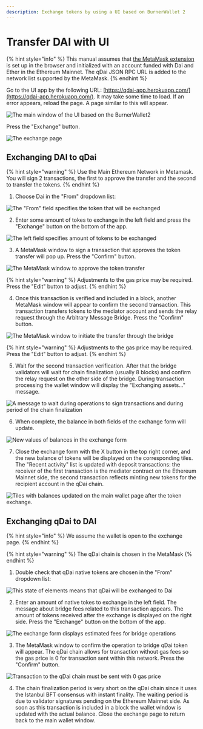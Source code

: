 ```yaml
---
description: Exchange tokens by using a UI based on BurnerWallet 2
---
```


# Transfer DAI with UI

{% hint style="info" %}
This manual assumes that [the MetaMask extension](https://metamask.io/) is set up in the browser and initialized with an account funded with Dai and Ether in the Ethereum Mainnet. The qDai JSON RPC URL is added to the network list supported by the MetaMask.
{% endhint %}

Go to the UI app by the following URL: [https://qdai-app.herokuapp.com/](https://qdai-app.herokuapp.com/). It may take some time to load. If an error appears, reload the page. A page similar to this will appear.

![The main window of the UI based on the BurnerWallet2](../../.gitbook/assets/image%20%2846%29.png)

Press the "Exchange" button.

![The exchange page](../../.gitbook/assets/image%20%2843%29.png)

## Exchanging DAI to qDai

{% hint style="warning" %}
Use the Main Ethereum Network in Metamask. You will sign 2 transactions, the first to approve the transfer and the second to transfer the tokens.
{% endhint %}

1. Choose Dai in the "From" dropdown list:

![The &quot;From&quot; field specifies the token that will be exchanged](../../.gitbook/assets/image%20%2850%29.png)

2. Enter some amount of tokes to exchange in the left field and press the "Exchange" button on the bottom of the app.

![The left field specifies amount of tokens to be exchanged ](../../.gitbook/assets/image%20%2851%29.png)

3.  A MetaMask window to sign a transaction that approves the token transfer will pop up. Press the "Confirm" button. 

![The MetaMask window to approve the token transfer](../../.gitbook/assets/image%20%2840%29.png)

{% hint style="warning" %}
Adjustments to the gas price may be required. Press the "Edit" button to adjust.
{% endhint %}

4. Once this transaction is verified and included in a block, another MetaMask window will appear to confirm the second transaction. This transaction  transfers tokens to the mediator account and sends the relay request through the Arbitrary Message Bridge. Press the "Confirm" button.

![The MetaMask window to initiate the transfer through the bridge](../../.gitbook/assets/image%20%2838%29.png)

{% hint style="warning" %}
Adjustments to the gas price may be required. Press the "Edit" button to adjust.
{% endhint %}

5. Wait for the second transaction verification. After that the bridge validators will wait for chain finalization \(usually 8 blocks\) and confirm the relay request on the other side of the bridge. During transaction processing the wallet window will display the "Exchanging assets..." message.

![A message to wait during operations to sign transactions and during period of the chain finalization](../../.gitbook/assets/image%20%2848%29.png)

6. When complete, the  balance in both fields of the exchange form will update.

![New values of balances in the exchange form](../../.gitbook/assets/image%20%2841%29.png)

7. Close the exchange form with the X button in the top right corner, and the new balance of tokens will be displayed on the corresponding tiles. The "Recent activity" list is updated with deposit transactions: the receiver of the first transaction is the mediator contract on the Ethereum Mainnet side, the second transaction reflects minting new tokens for the recipient account in the qDai chain.

![Tiles with balances updated on the main wallet page after the token exchange.](../../.gitbook/assets/image%20%2844%29.png)

## Exchanging qDai to DAI

{% hint style="info" %}
 We assume the wallet is open to the exchange page.
{% endhint %}

{% hint style="warning" %}
The qDai chain is chosen in the MetaMask
{% endhint %}

1. Double check that  qDai native tokens are chosen in the "From" dropdown list:

![This state of elements means that qDai will be exchanged to Dai](../../.gitbook/assets/image%20%2849%29.png)

2. Enter an amount of native tokes to exchange in the left field. The message about bridge fees related to this transaction appears. The amount of tokens received after the exchange is displayed on the right side. Press the "Exchange" button on the bottom of the app.

![The exchange form displays estimated fees for bridge operations](../../.gitbook/assets/image%20%2842%29.png)

3. The MetaMask window to confirm the operation to bridge qDai token will appear. The qDai chain allows for transaction without gas fees so the gas price is 0 for transaction sent within this network. Press the "Confirm" button.

![Transaction to the qDai chain must be sent with 0 gas price](../../.gitbook/assets/image%20%2852%29.png)

4. The chain finalization period is very short on the qDai chain since it uses the Istanbul BFT consensus with instant finality. The waiting period is due to validator signatures pending on the Ethereum Mainnet side. As soon as this transaction is included in a block the wallet window is updated with the actual balance. Close the exchange page to return back to the main wallet window. 

